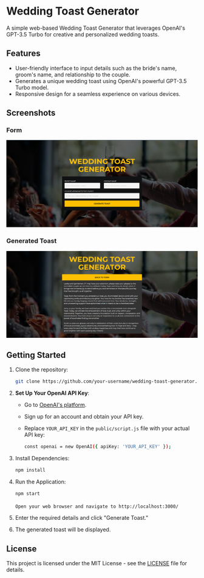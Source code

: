 # Wedding Toast Generator

A simple web-based Wedding Toast Generator that leverages OpenAI's GPT-3.5 Turbo for creative and personalized wedding toasts.

## Features
- User-friendly interface to input details such as the bride's name, groom's name, and relationship to the couple.
- Generates a unique wedding toast using OpenAI's powerful GPT-3.5 Turbo model.
- Responsive design for a seamless experience on various devices.

## Screenshots

### Form
<p align="center">
  <img src="https://github.com/joyelere/Wedding-Toast-generator/blob/main/img/Screenshot%20(148).png?raw=true">
</p>

### Generated Toast
<p align="center">
  <img src="https://github.com/joyelere/Wedding-Toast-generator/blob/main/img/Screenshot%20(149).png?raw=true">
</p>


## Getting Started
1. Clone the repository:
   ```bash
   git clone https://github.com/your-username/wedding-toast-generator.git
   
2. **Set Up Your OpenAI API Key**:
   - Go to [OpenAI's platform](https://platform.openai.com/signup).
   - Sign up for an account and obtain your API key.
   - Replace `YOUR_API_KEY` in the `public/script.js` file with your actual API key:
     
     ```bash
     const openai = new OpenAI({ apiKey: 'YOUR_API_KEY' });
     
3. Install Dependencies:
    ```bash
    npm install
    
4. Run the Application:
    ```bash
    npm start
    
   Open your web browser and navigate to http://localhost:3000/

5. Enter the required details and click "Generate Toast."

6. The generated toast will be displayed.

## License
This project is licensed under the MIT License - see the [LICENSE](#LICENSE) file for details.









